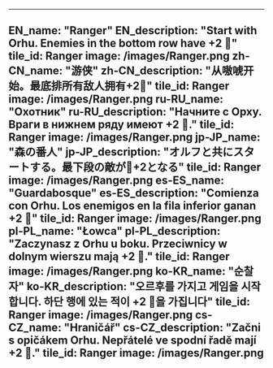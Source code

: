 ---

EN_name: "Ranger"
EN_description: "Start with Orhu. Enemies in the bottom row have +2 🔸"
tile_id: Ranger
image: /images/Ranger.png
zh-CN_name: "游侠"
zh-CN_description: "从嗷唬开始。最底排所有敌人拥有+2🔸"
tile_id: Ranger
image: /images/Ranger.png
ru-RU_name: "Охотник"
ru-RU_description: "Начните с Орху. Враги в нижнем ряду имеют +2 🔸."
tile_id: Ranger
image: /images/Ranger.png
jp-JP_name: "森の番人"
jp-JP_description: "オルフと共にスタートする。最下段の敵が🔸+2となる"
tile_id: Ranger
image: /images/Ranger.png
es-ES_name: "Guardabosque"
es-ES_description: "Comienza con Orhu. Los enemigos en la fila inferior ganan +2 🔸"
tile_id: Ranger
image: /images/Ranger.png
pl-PL_name: "Łowca"
pl-PL_description: "Zaczynasz z Orhu u boku. Przeciwnicy w dolnym wierszu mają +2 🔸."
tile_id: Ranger
image: /images/Ranger.png
ko-KR_name: "순찰자"
ko-KR_description: "오르후를 가지고 게임을 시작합니다. 하단 행에 있는 적이 +2 🔸을 가집니다"
tile_id: Ranger
image: /images/Ranger.png
cs-CZ_name: "Hraničář"
cs-CZ_description: "Začni s opičákem Orhu. Nepřátelé ve spodní řadě mají +2 🔸."
tile_id: Ranger
image: /images/Ranger.png
---